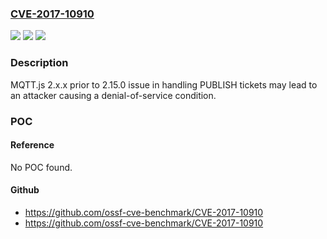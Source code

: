### [CVE-2017-10910](https://cve.mitre.org/cgi-bin/cvename.cgi?name=CVE-2017-10910)
![](https://img.shields.io/static/v1?label=Product&message=MQTT.js&color=blue)
![](https://img.shields.io/static/v1?label=Version&message=n%2Fa&color=blue)
![](https://img.shields.io/static/v1?label=Vulnerability&message=Buffer%20error&color=brighgreen)

### Description

MQTT.js 2.x.x prior to 2.15.0 issue in handling PUBLISH tickets may lead to an attacker causing a denial-of-service condition.

### POC

#### Reference
No POC found.

#### Github
- https://github.com/ossf-cve-benchmark/CVE-2017-10910
- https://github.com/ossf-cve-benchmark/CVE-2017-10910

